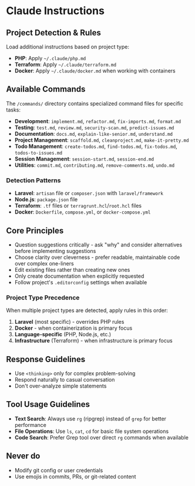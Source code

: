 # Claude Instructions

## Project Detection & Rules

Load additional instructions based on project type:

- **PHP**: Apply `~/.claude/php.md`
- **Terraform**: Apply `~/.claude/terraform.md`
- **Docker**: Apply `~/.claude/docker.md` when working with containers

## Available Commands

The `/commands/` directory contains specialized command files for specific tasks:

- **Development**: `implement.md`, `refactor.md`, `fix-imports.md`, `format.md`
- **Testing**: `test.md`, `review.md`, `security-scan.md`, `predict-issues.md`
- **Documentation**: `docs.md`, `explain-like-senior.md`, `understand.md`
- **Project Management**: `scaffold.md`, `cleanproject.md`, `make-it-pretty.md`
- **Todo Management**: `create-todos.md`, `find-todos.md`, `fix-todos.md`, `todos-to-issues.md`
- **Session Management**: `session-start.md`, `session-end.md`
- **Utilities**: `commit.md`, `contributing.md`, `remove-comments.md`, `undo.md`

### Detection Patterns
- **Laravel**: `artisan` file or `composer.json` with `laravel/framework`
- **Node.js**: `package.json` file
- **Terraform**: `.tf` files or `terragrunt.hcl`/`root.hcl` files
- **Docker**: `Dockerfile`, `compose.yml`, or `docker-compose.yml`

## Core Principles
- Question suggestions critically - ask "why" and consider alternatives before implementing suggestions
- Choose clarity over cleverness - prefer readable, maintainable code over complex one-liners
- Edit existing files rather than creating new ones
- Only create documentation when explicitly requested
- Follow project's `.editorconfig` settings when available

### Project Type Precedence
When multiple project types are detected, apply rules in this order:
1. **Laravel** (most specific) - overrides PHP rules
2. **Docker** - when containerization is primary focus
3. **Language-specific** (PHP, Node.js, etc.)
4. **Infrastructure** (Terraform) - when infrastructure is primary focus

## Response Guidelines
- Use `<thinking>` only for complex problem-solving
- Respond naturally to casual conversation
- Don't over-analyze simple statements

## Tool Usage Guidelines
- **Text Search**: Always use `rg` (ripgrep) instead of `grep` for better performance
- **File Operations**: Use `ls`, `cat`, `cd` for basic file system operations
- **Code Search**: Prefer Grep tool over direct `rg` commands when available

## Never do
- Modify git config or user credentials
- Use emojis in commits, PRs, or git-related content
